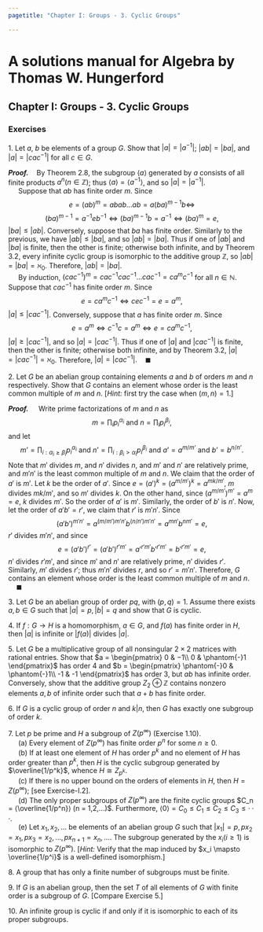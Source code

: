 ```yaml
---
pagetitle: "Chapter I: Groups - 3. Cyclic Groups"

---
```


# A solutions manual for Algebra by Thomas W. Hungerford
## Chapter I: Groups - 3. Cyclic Groups
### Exercises

1\. Let $a$, $b$ be elements of a group $G$. Show that $|a| = |a^{−1}|$;
$|ab| = |ba|$, and $|a| = |cac^{−1}|$ for all $c∈G$.

**_Proof._**$\quad$By Theorem 2.8, the subgroup $\langle a \rangle$
generated by $a$ consists of all finite products $a^n(n \in \mathbb{Z})$;
thus $\langle a \rangle = \langle a^{-1} \rangle$, and so $|a| = |a^{−1}|$.
<br />$\quad$
Suppose that $ab$ has finite order $m$. Since
$$
e = (ab)^m = abab...ab = a(ba)^{m-1}b \iff
$$
$$
(ba)^{m-1} = a^{-1}e b^{-1} \iff (ba)^{m-1}b = a^{-1}
\iff (ba)^m = e,
$$
$|ba| \le |ab|$. Conversely, suppose that $ba$ has finite order. Similarly
to the previous, we have $|ab| \le |ba|$, and so $|ab| = |ba|$. Thus if one
of $|ab|$ and $|ba|$ is finite, then the other is finite; otherwise both
infinite, and by Theorem 3.2, every infinite cyclic group is isomorphic to
the additive group $\mathbb{Z}$, so $|ab| = |ba| = \aleph_0$. Therefore,
$|ab| = |ba|$.
<br />$\quad$
By induction, $(cac^{-1})^m = cac^{-1}cac^{-1}...cac^{-1} = ca^mc^{-1}$
for all $n \in \mathbb{N}$. Suppose that $cac^{-1}$ has finite order $m$.
Since
$$
e = ca^mc^{-1} \iff c e c^{-1} = e = a^m,
$$
$|a| \le |cac^{-1}|$. Conversely, suppose that $a$ has finite order $m$.
Since
$$
e = a^m \iff c^{-1}c = a^m \iff e = ca^mc^{-1},
$$
$|a| \ge |cac^{-1}|$, and so $|a| = |cac^{-1}|$. Thus if one of $|a|$ and
$|cac^{-1}|$ is finite, then the other is finite; otherwise both infinite,
and by Theorem 3.2, $|a| = |cac^{-1}| = \aleph_0$. Therefore, $|a| =
|cac^{-1}|.\quad\blacksquare$


2\. Let $G$ be an abelian group containing elements $a$ and $b$ of orders
$m$ and $n$ respectively. Show that $G$ contains an element whose order is the
least common multiple of $m$ and $n$. [_Hint:_ first try the case when $(m,
n) = 1$.]

**_Proof._**$\quad$
Write prime factorizations of $m$ and $n$ as
$$
m=\prod_{i}p_i^{\alpha_i} \text{ and } n=\prod_{i} p_i^{\beta_i},
$$
and let
$$
m’=\prod_{i: \alpha_i \geq \beta_i}p_i^{\alpha_i} \text{ and }
n’=\prod_{i: \beta_i> \alpha_i} p_i^{\beta_i} \text{ and } a’=a^{m/m’} \text{ and }  b’=b^{n/n’}.
$$
Note that $m'$ divides $m$, and $n'$ divides $n$, and $m'$ and $n'$ are
relatively prime, and $m'n'$ is the least common multiple of $m$ and $n$.
We claim that the order of $a'$ is $m'$. Let $k$
be the order of $a'$. Since
$e=(a')^k=(a^{m/m'})^k=a^{mk/m'}$, $m$ divides $mk/m'$, and so $m'$
divides $k$. On the other hand, since $(a^{m/m’})^{m’}=a^m=e$, $k$
divides $m'$. So the order of $a'$ is $m'$. Similarly, the order of $b'$ is
$n'$. Now, let the order of $a'b' = r'$, we claim that $r'$ is $m'n'$. Since
$$
(a'b')^{m'n'} = a^{(m/m')m'n'}b^{(n/n')m'n'} = a^{mn'}b^{nm'} = e,
$$
$r'$ divides $m'n'$, and since
$$
e = (a'b')^{r'} = (a'b')^{r'm'} = a'^{r'm'}b'^{r'm'} = b'^{r'm'} = e,
$$
$n'$ divides $r'm'$, and since $m'$ and $n'$ are relatively prime, $n'$ divides
$r'$. Similarly, $m'$ divides $r'$; thus $m'n'$ divides $r$, and so
$r' = m'n'$. Therefore, $G$ contains an element whose order is the
least common multiple of $m$ and $n$.
$\quad\blacksquare$

3\. Let $G$ be an abelian group of order $pq$, with $(p,q) = 1$. Assume there exists $a, b ∈ G$ such that $|a| = p, |b| = q$ and show that $G$ is cyclic.

4\. If $f : G → H$ is a homomorphism, $a ∈ G$, and $f(a)$ has finite order in $H$, then $|a|$ is infinite or $|f(a)|$ divides $|a|$.

5\. Let $G$ be a multiplicative group of all nonsingular $2 × 2$ matrices with rational  entries. Show that $a =
\begin{pmatrix}
  0 & −1\\
  0 & \phantom{-}1
\end{pmatrix}$
has order $4$ and $b =
\begin{pmatrix}
  \phantom{-}0 & \phantom{-}1\\
  -1 & -1
\end{pmatrix}$
has order $3$, but $ab$ has infinite order. Conversely, show that the additive group $Z_2 ⊕ \mathbb{Z}$ contains nonzero elements $a, b$ of infinite order such that $a + b$ has finite order.

6\. If $G$ is a cyclic group of order $n$ and $k|n$, then $G$ has exactly one subgroup of order $k$.

7\. Let $p$ be prime and $H$ a subgroup of $Z(p^∞)$ (Exercise 1.10).<br />
$\quad$ (a) Every element of $Z(p^∞)$ has finite order $p^n$ for some $n ≥ 0$.<br />
$\quad$ (b) If at least one element of $H$ has order $p^k$ and no element of $H$ has order greater than $p^k$, then $H$ is the cyclic subgroup generated by $\overline{1/p^k}$, whence $H \cong Z_{p^k}$.<br />
$\quad$ (c\) If there is no upper bound on the orders of elements in $H$, then $H = Z(p^∞)$; [see Exercise-I.2].<br />
$\quad$ (d) The only proper subgroups of $Z(p^∞)$ are the finite cyclic groups $C_n = ⟨\overline{1/p^n}⟩ (n = 1,2,...)$. Furthermore, $⟨0⟩ = C_0 ≤ C_1 ≤ C_2 ≤ C_3 ≤ ···$.<br />
$\quad$ (e) Let $x_1,x_2,...$ be elements of an abelian group $G$ such that $|x_1| = p, px_2 = x_1, px_3 = x_2,...,px_{n+1} = x_n,....$ The subgroup generated by the $x_i(i ≥ 1)$ is isomorphic to $Z(p^∞)$. [_Hint:_ Verify that the map induced by $x_i \mapsto  \overline{1/p^i}$ is a well-defined isomorphism.]

8\. A group that has only a finite number of subgroups must be finite.

9\. If $G$ is an abelian group, then the set $T$ of all elements of $G$ with finite order is a subgroup of $G$. [Compare Exercise 5.]

10\. An infinite group is cyclic if and only if it is isomorphic to each of its proper subgroups.
